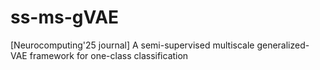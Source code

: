 # ss-ms-gVAE
[Neurocomputing'25 journal] A semi-supervised multiscale generalized-VAE framework for one-class classification
